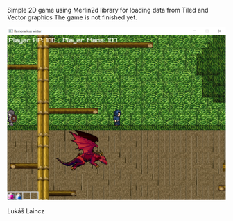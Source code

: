 Simple 2D game using Merlin2d library for loading data from Tiled and Vector graphics
The game is not finished yet.

![alt](Image/merlin2d.png)

Lukáš Laincz

